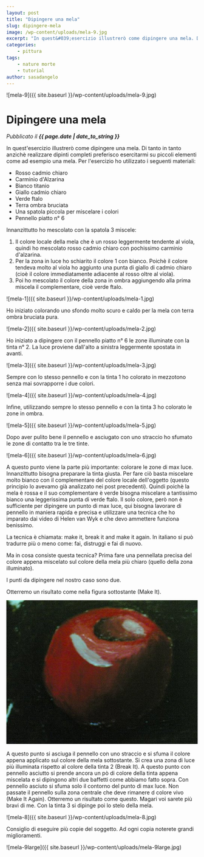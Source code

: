 ```yaml
---
layout: post
title: "Dipingere una mela"
slug: dipingere-mela
image: /wp-content/uploads/mela-9.jpg
excerpt: "In quest&#039;esercizio illustrerò come dipingere una mela. Di tanto in tanto anzichè realizzare dipinti completi preferisco esercitarmi su piccoli elementi"
categories:
    - pittura
tags:
    - nature morte
    - tutorial
author: sasadangelo
---
```


![mela-9]({{ site.baseurl }}/wp-content/uploads/mela-9.jpg)

# Dipingere una mela
_Pubblicato il **{{ page.date | date_to_string }}**_

In quest'esercizio illustrerò come dipingere una mela. Di tanto in tanto anzichè realizzare dipinti completi preferisco esercitarmi su piccoli elementi come ad esempio una mela. Per l'esercizio ho utilizzato i seguenti materiali:

- Rosso cadmio chiaro
- Carminio d'Alzarina
- Bianco titanio
- Giallo cadmio chiaro
- Verde ftalo
- Terra ombra bruciata
- Una spatola piccola per miscelare i colori
- Pennello piatto n° 6

Innanzittutto ho mescolato con la spatola 3 miscele:

1. Il colore locale della mela che è un rosso leggermente tendente al viola, quindi ho mescolato rosso cadmio chiaro con pochissimo carminio d'alzarina.
2. Per la zona in luce ho schiarito il colore 1 con bianco. Poichè il colore tendeva molto al viola ho aggiunto una punta di giallo di cadmio chiaro (cioè il colore immediatamente adiacente al rosso oltre al viola).
3. Poi ho mescolato il colore della zona in ombra aggiungendo alla prima miscela il complementare, cioè verde ftalo.

![mela-1]({{ site.baseurl }}/wp-content/uploads/mela-1.jpg)

Ho iniziato colorando uno sfondo molto scuro e caldo per la mela con terra ombra bruciata pura.

![mela-2]({{ site.baseurl }}/wp-content/uploads/mela-2.jpg)

Ho iniziato a dipingere con il pennello piatto n° 6 le zone illuminate con la tinta n° 2. La luce proviene dall'alto a sinistra leggermente spostata in avanti.

![mela-3]({{ site.baseurl }}/wp-content/uploads/mela-3.jpg)

Sempre con lo stesso pennello e con la tinta 1 ho colorato in mezzotono senza mai sovrapporre i due colori.

![mela-4]({{ site.baseurl }}/wp-content/uploads/mela-4.jpg)

Infine, utilizzando sempre lo stesso pennello e con la tinta 3 ho colorato le zone in ombra.

![mela-5]({{ site.baseurl }}/wp-content/uploads/mela-5.jpg)

Dopo aver pulito bene il pennello e asciugato con uno straccio ho sfumato le zone di contatto tra le tre tinte.

![mela-6]({{ site.baseurl }}/wp-content/uploads/mela-6.jpg)

A questo punto viene la parte più importante: colorare le zone di max luce. Innanzittutto bisogna preparare la tinta giusta. Per fare ciò basta miscelare molto bianco con il complementare del colore locale dell'oggetto (questo principio lo avevamo già analizzato nei post precedenti). Quindi poichè la mela è rossa e il suo complementare è verde bisogna miscelare a tantissimo bianco una leggerissima punta di verde ftalo. Il solo colore, però non è sufficiente per dipingere un punto di max luce, qui bisogna lavorare di pennello in maniera rapida e precisa e utilizzare una tecnica che ho imparato dai video di Helen van Wyk e che devo ammettere funziona benissimo.

La tecnica è chiamata: make it, break it and make it again. In italiano si può tradurre più o meno come: fai, distruggi e fai di nuovo.

Ma in cosa consiste questa tecnica? Prima fare una pennellata precisa del colore appena miscelato sul colore della mela più chiaro (quello della zona illuminato).

I punti da dipingere nel nostro caso sono due.

Otterremo un risultato come nella figura sottostante (Make It).

![mela-7](/wp-content/uploads/mela-7.jpg)

A questo punto si asciuga il pennello con uno straccio e si sfuma il colore appena applicato sul colore della mela sottostante. Si crea una zona di luce più illuminata rispetto al colore della tinta 2 (Break It). A questo punto con pennello asciutto si prende ancora un pò di colore della tinta appena miscelata e si dipingono altri due baffetti come abbiamo fatto sopra. Con pennello asciuto si sfuma solo il contorno del punto di max luce. Non passate il pennello sulla zona centrale che deve rimanere d colore vivo (Make It Again). Otterremo un risultato come questo. Magari voi sarete più bravi di me. Con la tinta 3 si dipinge poi lo stelo della mela.

![mela-8]({{ site.baseurl }}/wp-content/uploads/mela-8.jpg)

Consiglio di eseguire più copie del soggetto. Ad ogni copia noterete grandi miglioramenti.

![mela-9large]({{ site.baseurl }}/wp-content/uploads/mela-9large.jpg)
